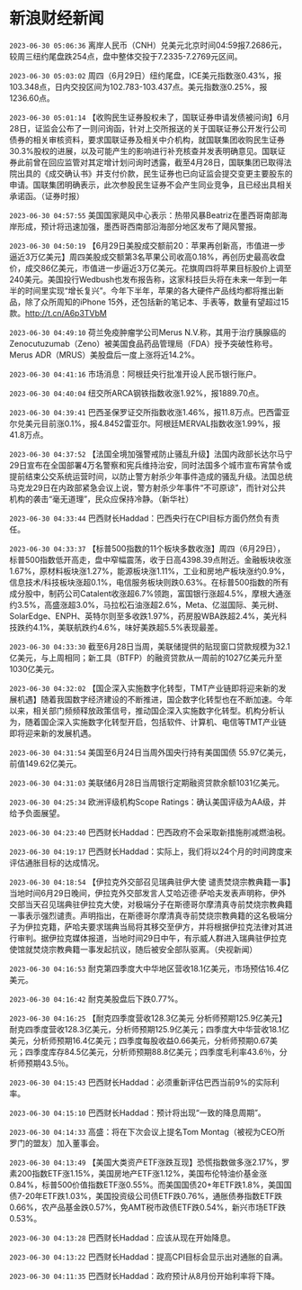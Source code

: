 # 新浪财经新闻
`2023-06-30 05:06:36` 离岸人民币（CNH）兑美元北京时间04:59报7.2686元，较周三纽约尾盘跌254点，盘中整体交投于7.2335-7.2769元区间。

`2023-06-30 05:03:02` 周四（6月29日）纽约尾盘，ICE美元指数涨0.43%，报103.348点，日内交投区间为102.783-103.437点。美元指数涨0.25%，报1236.60点。

`2023-06-30 05:01:14` 【收购民生证券股权未了，国联证券申请发债被问询】6月28日，证监会公布了一则问询函，针对上交所报送的关于国联证券公开发行公司债券的相关审核资料，要求国联证券及相关中介机构，就国联集团收购民生证券30.3%股权的进展，以及可能产生的影响进行补充核查并发表明确意见。国联证券此前曾在回应监管对其定增计划问询时透露，截至4月28日，国联集团已取得法院出具的《成交确认书》并支付价款，民生证券也已向证监会提交变更主要股东的申请。国联集团明确表示，此次参股民生证券不会产生同业竞争，且已经出具相关承诺函。（证券时报）

`2023-06-30 04:57:55` 美国国家飓风中心表示：热带风暴Beatriz在墨西哥南部海岸形成，预计将迅速加强，墨西哥西南部沿海部分地区发布了飓风警报。

`2023-06-30 04:50:19` 【6月29日美股成交额前20：苹果再创新高，市值进一步逼近3万亿美元】周四美股成交额第3名苹果公司收高0.18%，再创历史最高收盘价，成交86亿美元，市值进一步逼近3万亿美元。花旗周四将苹果目标股价上调至240美元。美国投行Wedbush也发布报告称，这家科技巨头将在未来一年到一年半的时间里实现“增长复兴”。今年下半年，苹果的各大硬件产品线均都将推出新品，除了众所周知的iPhone 15外，还包括新的笔记本、手表等，数量有望超过15款。http://t.cn/A6p3TVbM

`2023-06-30 04:49:10` 荷兰免疫肿瘤学公司Merus N.V.称，其用于治疗胰腺癌的Zenocutuzumab（Zeno）被美国食品药品管理局（FDA）授予突破性称号。Merus ADR（MRUS）美股盘后一度上涨将近14.2%。

`2023-06-30 04:41:16` 市场消息：阿根廷央行批准开设人民币银行账户。

`2023-06-30 04:40:04` 纽交所ARCA钢铁指数收涨1.92%，报1889.70点。

`2023-06-30 04:39:41` 巴西圣保罗证交所指数收涨1.46%，报11.8万点。巴西雷亚尔兑美元目前涨0.1%，报4.8452雷亚尔。阿根廷MERVAL指数收涨1.99%，报41.8万点。

`2023-06-30 04:37:52` 【法国全境加强警戒防止骚乱升级】法国内政部长达尔马宁29日宣布在全国部署4万名警察和宪兵维持治安，同时法国多个城市宣布宵禁令或提前结束公交系统运营时间，以防止警方射杀少年事件造成的骚乱升级。法国总统马克龙29日在内政部紧急会议上说，警方射杀少年事件“不可原谅”，而针对公共机构的袭击“毫无道理”，民众应保持冷静。（新华社）

`2023-06-30 04:33:44` 巴西财长Haddad：巴西央行在CPI目标方面仍然负有责任。

`2023-06-30 04:33:37` 【标普500指数的11个板块多数收涨】周四（6月29日），标普500指数低开高走，盘中窄幅震荡，收于日高4398.39点附近。金融板块收涨1.67%，原材料板块涨1.27%，能源板块涨1.11%，工业和房地产板块涨约0.9%，信息技术/科技板块涨超0.1%，电信服务板块则跌0.63%。在标普500指数的所有成分股中，制药公司Catalent收涨超6.7%领跑，富国银行涨超4.5%，摩根大通涨约3.5%，高盛涨超3.0%，马拉松石油涨超2.6%，Meta、亿滋国际、美元树、SolarEdge、ENPH、英特尔则至多收跌1.97%，药房股WBA跌超2.4%，美光科技跌约4.1%，美联航跌约4.6%，味好美跌超5.5%表现最差。

`2023-06-30 04:33:30` 截至6月28日当周，美联储提供的贴现窗口贷款规模为32.1亿美元，与上周相同；新工具（BTFP）的融资贷款从一周前的1027亿美元升至1030亿美元。

`2023-06-30 04:32:02` 【国企深入实施数字化转型，TMT产业链即将迎来新的发展机遇】随着我国数字经济建设的不断推进，国企数字化转型也在不断加速。今年以来，相关部门频频释放政策信号，推动国企深入实施数字化转型。机构分析认为，随着国企深入实施数字化转型开启，包括软件、计算机、电信等TMT产业链即将迎来新的发展机遇。

`2023-06-30 04:31:54` 美国至6月24日当周外国央行持有美国国债 55.97亿美元，前值149.62亿美元。

`2023-06-30 04:31:03` 美联储6月28日当周银行定期融资贷款余额1031亿美元。

`2023-06-30 04:25:34` 欧洲评级机构Scope Ratings：确认美国评级为AA级，并给予负面展望。

`2023-06-30 04:23:40` 巴西财长Haddad：巴西政府不会采取新措施削减燃油税。

`2023-06-30 04:19:17` 巴西财长Haddad：实际上，我们将以24个月的时间跨度来评估通胀目标的达成情况。

`2023-06-30 04:18:54` 【伊拉克外交部召见瑞典驻伊大使 谴责焚烧宗教典籍一事】当地时间6月29日晚间，伊拉克外交部发言人艾哈迈德·萨哈夫发表声明称，伊外交部当天召见瑞典驻伊拉克大使，对极端分子在斯德哥尔摩清真寺前焚烧宗教典籍一事表示强烈谴责。声明指出，在斯德哥尔摩清真寺前焚烧宗教典籍的这名极端分子为伊拉克籍，萨哈夫要求瑞典当局将其移交至伊方，并将根据伊拉克法律对其进行审判。据伊拉克媒体报道，当地时间29日中午，有示威人群进入瑞典驻伊拉克使馆就焚烧宗教典籍一事发起抗议，随后被安全部队驱离。（央视新闻）

`2023-06-30 04:16:53` 耐克第四季度大中华地区营收18.1亿美元，市场预估16.4亿美元。

`2023-06-30 04:16:42` 耐克美股盘后下跌0.77%。

`2023-06-30 04:16:25` 【耐克四季度营收128.3亿美元 分析师预期125.9亿美元】耐克四季度营收128.3亿美元，分析师预期125.9亿美元；四季度大中华营收18.1亿美元，分析师预期16.4亿美元；四季度每股收益0.66美元，分析师预期0.67美元；四季度库存84.5亿美元，分析师预期88.8亿美元；四季度毛利率43.6％，分析师预期43.5％。

`2023-06-30 04:15:43` 巴西财长Haddad：必须重新评估巴西当前9%的实际利率。

`2023-06-30 04:15:10` 巴西财长Haddad：预计将出现“一致的降息周期”。

`2023-06-30 04:14:33` 高盛：将在下次会议上提名Tom Montag（被视为CEO所罗门的盟友）加入董事会。

`2023-06-30 04:13:49` 【美国大类资产ETF涨跌互现】恐慌指数做多涨2.17%，罗素200指数ETF涨1.15%，美国房地产ETF涨1.12%，美国布伦特油价基金涨0.84%，标普500价值指数ETF涨0.55%。而美国国债20+年ETF跌1.8%，美国国债7-20年ETF跌1.03%，美国投资级公司债ETF跌0.76%，通胀债券指数ETF跌0.66%，农产品基金跌0.57%，免AMT税市政债ETF跌0.54%，新兴市场ETF跌0.53%。

`2023-06-30 04:13:28` 巴西财长Haddad：应该从现在开始降息。

`2023-06-30 04:13:22` 巴西财长Haddad：提高CPI目标会显示出对通胀的自满。

`2023-06-30 04:11:35` 巴西财长Haddad：政府预计从8月份开始利率将下降。

